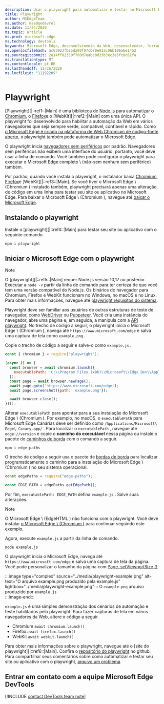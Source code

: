 ```yaml
---
description: Usar o playwright para automatizar e testar no Microsoft Edge
title: Playwright
author: MSEdgeTeam
ms.author: msedgedevrel
ms.date: 11/24/2020
ms.topic: article
ms.prod: microsoft-edge
ms.technology: devtools
keywords: Microsoft Edge, desenvolvimento da Web, desenvolvedor, ferramentas, automação, teste, playwright, nó, JavaScript, NPM
ms.openlocfilehash: ac03923fb25da00f07cb70e81ac06b106a6e1452
ms.sourcegitcommit: 2e14ff82350f700d7eabc8d33b3ec3e5fc8c61fa
ms.translationtype: MT
ms.contentlocale: pt-BR
ms.lasthandoff: 11/26/2020
ms.locfileid: "11192209"
---
```

# Playwright  

[Playwright][|::ref1::|Main] é uma biblioteca de [Node.js][NodejsMain] para automatizar o [Chromium][ChromiumHome], o [Firefox][FirefoxMain]e o [WebKit][|::ref2::|Main] com uma única API.  O playwright foi desenvolvido para habilitar a automação da Web em vários navegadores que seja sempre verde, compatível, confiável e rápido.  Como [o Microsoft Edge é criado na plataforma de Web Chromium de código-fonte aberto][MicrosoftBlogsWindowsExperience20181206], o playwright também pode automatizar o Microsoft Edge.  

O playwright inicia [navegadores sem periféricos][WikiHeadlessBrowser] por padrão.  Navegadores sem periféricos não exibem uma interface do usuário, portanto, você deve usar a linha de comando.  Você também pode configurar o playwright para executar o Microsoft Edge completo \ (não-sem nenhum sem periférico) também.  

Por padrão, quando você instala o playwright, o instalador baixa [Chromium][ChromiumHome], [Firefox][FirefoxMain]e [WebKit][|::ref3::|Main].  Se você tiver o Microsoft Edge \ (Chromium \) instalado também, playwright precisará apenas uma alteração de código em uma linha para testar seu site ou aplicativo no Microsoft Edge.  Para baixar o Microsoft Edge \ (Chromium \), navegue até [baixar o Microsoft Edge][MicrosoftEdgeDownload].  

## Instalando o playwright  

Instale o [playwright][|::ref4::|Main] para testar seu site ou aplicativo com o seguinte comando.  

```shell
npm i playwright
```  

## Iniciar o Microsoft Edge com o playwright  

> [!NOTE]
> O [playwright][|::ref5::|Main] requer Node.js versão 10,17 ou posterior. Executar a `node -v` partir da linha de comando para ter certeza de que você tem uma versão compatível do Node.js.  Os binários do navegador para Chromium, Firefox e WebKit funcionam no Windows, no macOS e no Linux. Para obter mais informações, navegue até [playwright requisitos do sistema][PlaywrightSystemRequirements].  

Playwright deve ser familiar aos usuários de outras estruturas de teste de navegador, como [WebDriver][WebDriverChromiumMain] ou [Puppeteer][PuppeteerMain].  Você cria uma instância do navegador, abre uma página e, em seguida, a manipula com a [API playwright][PlaywrightAPIReference].  No trecho de código a seguir, o playwright inicia o Microsoft Edge \ (Chromium \), navega até `https://www.microsoft.com/edge` e salva uma captura de tela como `example.png` .  

Copie o trecho de código a seguir e salve-o como `example.js` .  

```javascript
const { chromium } = require('playwright');

(async () => {
  const browser = await chromium.launch({
    executablePath: 'C:\\Program Files (x86)\\Microsoft\\Edge Dev\\Application\\msedge.exe'
  });
  const page = await browser.newPage();
  await page.goto('https://www.microsoft.com/edge');
  await page.screenshot({path: 'example.png'});

  await browser.close();
})();
```  

Alterar `executablePath` para apontar para a sua instalação do Microsoft Edge \ (Chromium \).  Por exemplo, no macOS, o `executablePath` para Microsoft Edge Canárias deve ser definido como `/Applications/Microsoft\ Edge\ Canary.app/` .  Para localizar o `executablePath` , navegue até `edge://version` e copie o **caminho do executável** nessa página ou instale o pacote de [caminhos de borda][npmEdgePaths] com o comando a seguir.  

```shell
npm i edge-paths
```  

O trecho de código a seguir usa o pacote de [bordas de borda][npmEdgePaths] para localizar programaticamente o caminho para a instalação do Microsoft Edge \ (Chromium \) no seu sistema operacional.  

```javascript
const edgePaths = require("edge-paths");

const EDGE_PATH = edgePaths.getEdgePath();
```  

Por fim, `executablePath: EDGE_PATH` defina `example.js` .  Salve suas alterações.  

> [!NOTE]
> O Microsoft Edge \ (EdgeHTML \) não funciona com o playwright.  Você deve instalar [o Microsoft Edge \ (Chromium \)][MicrosoftEdgeDownload] para continuar seguindo este exemplo.  

Agora, execute `example.js` a partir da linha de comando.  

```shell
node example.js
```  

O playwright inicia o Microsoft Edge, navega até `https://www.microsoft.com/edge` e salva uma captura de tela da página.  Você pode personalizar o tamanho da página com [Page. setViewportSize ()][PlaywrightAPIPageSetViewport].  

:::image type="complex" source="../media/playwright-example.png" alt-text="O arquivo example.png produzido pela example.js" lightbox="../media/playwright-example.png":::
    O `example.png` arquivo produzido por `example.js`  
:::image-end:::  

`example.js` é uma simples demonstração dos cenários de automação e teste habilitados pelo playwright.  Para fazer capturas de tela em vários navegadores da Web, altere o código a seguir.  

*   Chromium  `await chromium.launch()`  
*   Firefox  `await firefox.launch()`  
*   WebKit  `await webkit.launch()`  

Para obter mais informações sobre o playwright, navegue até o [site do playwright][|::ref6::|Main].  Confira o  [repositório do playwright][PlaywrightRepo] no github.  Para compartilhar seus comentários sobre como automatizar e testar seu site ou aplicativo com o playwright, [arquivo um problema][PlaywrightRepoNewIssue].  

## Entrar em contato com a equipe Microsoft Edge DevTools  

[!INCLUDE [contact DevTools team note](../devtools-guide-chromium/includes/contact-devtools-team-note.md)]  

<!-- links -->  

[WebdriverChromiumMain]: ../webdriver-chromium/index.md "WebDriver (Chromium) | Documentos da Microsoft"  
[PuppeteerMain]: ../puppeteer.md "Puppeteer | Documentos da Microsoft"  

[MicrosoftBlogsWindowsExperience20181206]: https://blogs.windows.com/windowsexperience/2018/12/06/microsoft-edge-making-the-web-better-through-more-open-source-collaboration "Microsoft Edge: aprimorar a Web por meio de mais colaboração de fonte aberta | Blog de experiência da Microsoft"  

[MicrosoftEdgeDownload]: https://microsoft.com/edge "Baixar o Microsoft Edge"  

[ChromiumHome]: https://www.chromium.org/Home "Chromium | Projetos do Chromium"  

[FirefoxMain]: https://www.mozilla.org/firefox "Mozilla Firefox"  

[NodejsMain]: https://nodejs.org "Node.js"  

[npmEdgePaths]: https://www.npmjs.com/package/edge-paths "borda-caminhos | NPM"  

[PlaywrightMain]: https://playwright.dev "Playwright"  
[PlaywrightAPIReference]: https://playwright.dev#?path=docs/api.md "Referência de API playwright"  
[PlaywrightAPIPageSetViewport]: https://playwright.dev#?path=docs%2Fapi.md&q=pagesetviewportsizeviewportsize "Page. setViewportSize (viewportSize) | Referência de API playwright"    
[PlaywrightSystemRequirements]: https://playwright.dev#?path=docs/intro.md&q=system-requirements "Requisitos do sistema do playwright"  

[PlaywrightRepo]: https://github.com/microsoft/playwright "Playwright | GitHub"  
[PlaywrightRepoNewIssue]: https://github.com/microsoft/playwright/issues/new/choose "Novo problema no repositório do playwright | GitHub"  

[WebKitMain]: https://webkit.org "WebKit"  

[WikiHeadlessBrowser]: https://en.wikipedia.org/wiki/Headless_browser "Navegador sem periféricos | Wikipédia"  
